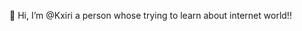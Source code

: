 👋 Hi, I’m @Kxiri
a person whose trying to learn about internet world!!


<!---
Kxiri/Kxiri is a ✨ special ✨ repository because its `README.md` (this file) appears on your GitHub profile.
You can click the Preview link to take a look at your changes.
--->
